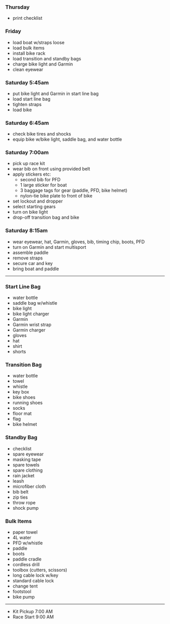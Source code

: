 ### Thursday

- print checklist

### Friday

- load boat w/straps loose
- load bulk items
- install bike rack
- load transition and standby bags
- charge bike light and Garmin
- clean eyewear

### Saturday 5:45am

- put bike light and Garmin in start line bag
- load start line bag
- tighten straps
- load bike

### Saturday 6:45am

- check bike tires and shocks
- equip bike w/bike light, saddle bag, and water bottle

### Saturday 7:00am

- pick up race kit
- wear bib on front using provided belt
- apply stickers etc:
  - second bib for PFD
  - 1 large sticker for boat
  - 3 baggage tags for gear (paddle, PFD, bike helmet)
  - nylon-tie bike plate to front of bike
- set lockout and dropper
- select starting gears
- turn on bike light
- drop-off transition bag and bike

### Saturday 8:15am

- wear eyewear, hat, Garmin, gloves, bib, timing chip, boots, PFD
- turn on Garmin and start multisport
- assemble paddle
- remove straps
- secure car and key
- bring boat and paddle

---

### Start Line Bag

- water bottle
- saddle bag w/whistle
- bike light
- bike light charger
- Garmin
- Garmin wrist strap
- Garmin charger
- gloves
- hat
- shirt
- shorts

### Transition Bag

- water bottle
- towel
- whistle
- key box
- bike shoes
- running shoes
- socks
- floor mat
- flag
- bike helmet

### Standby Bag

- checklist
- spare eyewear
- masking tape
- spare towels
- spare clothing
- rain jacket
- leash
- microfiber cloth
- bib belt
- zip ties
- throw rope
- shock pump

### Bulk Items

- paper towel
- 4L water
- PFD w/whistle
- paddle
- boots
- paddle cradle
- cordless drill
- toolbox (cutters, scissors)
- long cable lock w/key
- standard cable lock
- change tent
- footstool
- bike pump

---

- Kit Pickup 7:00 AM
- Race Start 9:00 AM
